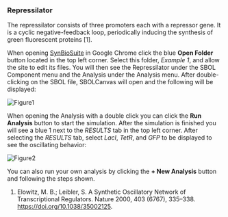 ### Repressilator

The repressilator consists of three promoters each with a repressor gene. It is a cyclic negative-feedback loop, periodically inducing the synthesis of green fluorescent proteins [1].

When opening [SynBioSuite](https://synbiosuite.org/) in Google Chrome click the blue __Open Folder__ button located in the top left corner. Select this folder, _Example 1_, and allow the site to edit its files. You will then see the Repressilator under the SBOL Component menu and the Analysis under the Analysis menu. After double-clicking on the SBOL file, SBOLCanvas will open and the following will be displayed:   

![Figure1](../Figures/Repressilator)

When opening the Analysis with a double click you can click the __Run Analysis__ button to start the simulation. After the simulation is finished you will see a blue 1 next to the _RESULTS_ tab in the top left corner. After selecting the _RESULTS_ tab, select _LacI_, _TetR_, and _GFP_ to be displayed to see the oscillating behavior:

![Figure2](../Figures/Oscillation)

You can also run your own analysis by clicking the __+ New Analysis__ button and following the steps shown.

1. Elowitz, M. B.; Leibler, S. A Synthetic Oscillatory Network of Transcriptional Regulators. Nature 2000, 403 (6767), 335–338. https://doi.org/10.1038/35002125.
